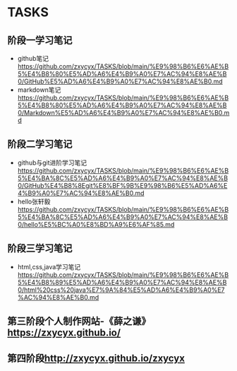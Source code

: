 # TASKS
## 阶段一学习笔记
* github笔记<https://github.com/zxycyx/TASKS/blob/main/%E9%98%B6%E6%AE%B5%E4%B8%80%E5%AD%A6%E4%B9%A0%E7%AC%94%E8%AE%B0/GitHub%E5%AD%A6%E4%B9%A0%E7%AC%94%E8%AE%B0.md>
* markdown笔记<https://github.com/zxycyx/TASKS/blob/main/%E9%98%B6%E6%AE%B5%E4%B8%80%E5%AD%A6%E4%B9%A0%E7%AC%94%E8%AE%B0/Markdown%E5%AD%A6%E4%B9%A0%E7%AC%94%E8%AE%B0.md>
## 阶段二学习笔记
* github与git进阶学习笔记<https://github.com/zxycyx/TASKS/blob/main/%E9%98%B6%E6%AE%B5%E4%BA%8C%E5%AD%A6%E4%B9%A0%E7%AC%94%E8%AE%B0/GitHub%E4%B8%8Egit%E8%BF%9B%E9%98%B6%E5%AD%A6%E4%B9%A0%E7%AC%94%E8%AE%B0.md>
* hello张轩毅<https://github.com/zxycyx/TASKS/blob/main/%E9%98%B6%E6%AE%B5%E4%BA%8C%E5%AD%A6%E4%B9%A0%E7%AC%94%E8%AE%B0/hello%E5%BC%A0%E8%BD%A9%E6%AF%85.md>
## 阶段三学习笔记
* html,css,java学习笔记<https://github.com/zxycyx/TASKS/blob/main/%E9%98%B6%E6%AE%B5%E4%B8%89%E5%AD%A6%E4%B9%A0%E7%AC%94%E8%AE%B0/html%20css%20java%E7%9A%84%E5%AD%A6%E4%B9%A0%E7%AC%94%E8%AE%B0.md>
## 第三阶段个人制作网站-《薛之谦》<https://zxycyx.github.io/>
## 第四阶段<http://zxycyx.github.io/zxycyx>
